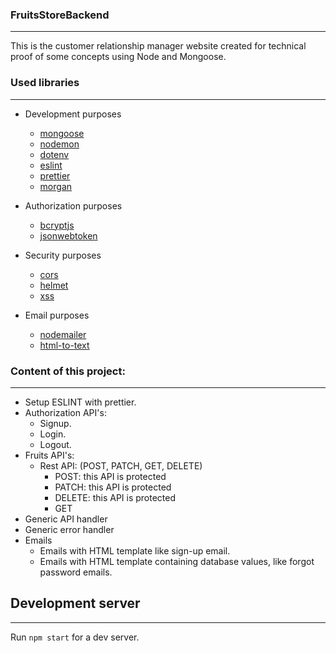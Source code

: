 ### FruitsStoreBackend

---

This is the customer relationship manager website created for technical proof of some concepts using Node and Mongoose.

### Used libraries

---

- Development purposes

  - [mongoose](https://www.npmjs.com/package/mongoose)
  - [nodemon](https://www.npmjs.com/package/nodemon)
  - [dotenv](https://www.npmjs.com/package/dotenv)
  - [eslint](https://eslint.org/)
  - [prettier](https://prettier.io/)
  - [morgan](https://www.npmjs.com/package/morgan)

- Authorization purposes

  - [bcryptjs](https://www.npmjs.com/package/bcryptjs)
  - [jsonwebtoken](https://www.npmjs.com/package/jsonwebtoken)

- Security purposes

  - [cors](https://www.npmjs.com/package/cors)
  - [helmet](https://www.npmjs.com/package/helmet)
  - [xss](https://www.npmjs.com/package/xss)

- Email purposes
  - [nodemailer](https://www.npmjs.com/package/nodemailer)
  - [html-to-text](https://www.npmjs.com/package/html-to-text)

### Content of this project:

---

- Setup ESLINT with prettier.
- Authorization API's:
  - Signup.
  - Login.
  - Logout.
- Fruits API's:
  - Rest API: (POST, PATCH, GET, DELETE)
    - POST: this API is protected
    - PATCH: this API is protected
    - DELETE: this API is protected
    - GET
- Generic API handler
- Generic error handler
- Emails
  - Emails with HTML template like sign-up email.
  - Emails with HTML template containing database values, like forgot password emails.

## Development server

---

Run `npm start` for a dev server.
